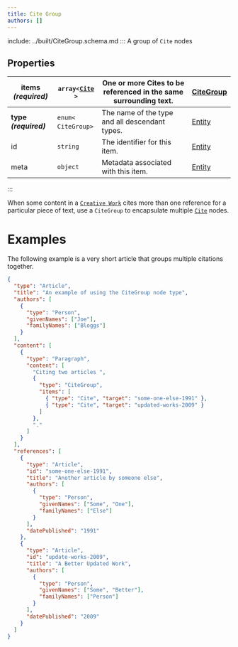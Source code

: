 ```yaml
---
title: Cite Group
authors: []
---
```


include: ../built/CiteGroup.schema.md
:::
A group of `Cite` nodes

## Properties

| **items _(required)_** | `array<`​[`Cite`](./Cite.html)​`>` | One or more Cites to be referenced in the same surrounding text. | [CiteGroup](./CiteGroup.html) |
| ---------------------- | ---------------------------------- | ---------------------------------------------------------------- | ----------------------------- |
| **type _(required)_**  | `enum<`​`CiteGroup`​`>`            | The name of the type and all descendant types.                   | [Entity](./Entity.html)       |
| id                     | `string`                           | The identifier for this item.                                    | [Entity](./Entity.html)       |
| meta                   | `object`                           | Metadata associated with this item.                              | [Entity](./Entity.html)       |

:::

When some content in a [`Creative Work`](./CreativeWork.html) cites more than one reference for a particular piece of
text, use a `CiteGroup` to encapsulate multiple [`Cite`](./Cite.html) nodes.

# Examples

The following example is a very short article that groups multiple citations together.

```json
{
  "type": "Article",
  "title": "An example of using the CiteGroup node type",
  "authors": [
    {
      "type": "Person",
      "givenNames": ["Joe"],
      "familyNames": ["Bloggs"]
    }
  ],
  "content": [
    {
      "type": "Paragraph",
      "content": [
        "Citing two articles ",
        {
          "type": "CiteGroup",
          "items": [
            { "type": "Cite", "target": "some-one-else-1991" },
            { "type": "Cite", "target": "updated-works-2009" }
          ]
        },
        "."
      ]
    }
  ],
  "references": [
    {
      "type": "Article",
      "id": "some-one-else-1991",
      "title": "Another article by someone else",
      "authors": [
        {
          "type": "Person",
          "givenNames": ["Some", "One"],
          "familyNames": ["Else"]
        }
      ],
      "datePublished": "1991"
    },
    {
      "type": "Article",
      "id": "update-works-2009",
      "title": "A Better Updated Work",
      "authors": [
        {
          "type": "Person",
          "givenNames": ["Some", "Better"],
          "familyNames": ["Person"]
        }
      ],
      "datePublished": "2009"
    }
  ]
}
```
